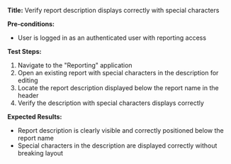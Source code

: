 **Title:** Verify report description displays correctly with special characters

**Pre-conditions:**
* User is logged in as an authenticated user with reporting access

**Test Steps:**
1. Navigate to the "Reporting" application
2. Open an existing report with special characters in the description for editing
3. Locate the report description displayed below the report name in the header
4. Verify the description with special characters displays correctly

**Expected Results:**
* Report description is clearly visible and correctly positioned below the report name
* Special characters in the description are displayed correctly without breaking layout